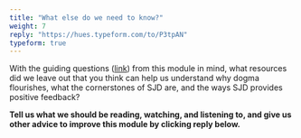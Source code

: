 ```yaml
---
title: "What else do we need to know?"
weight: 7
reply: "https://hues.typeform.com/to/P3tpAN"
typeform: true
---
```


With the guiding questions ([link](https://cornerstones.course.sjmd.space)) from this module in mind, what resources did we leave out that you think can help us understand why dogma flourishes, what the cornerstones of SJD are, and the ways SJD provides positive feedback?
	
**Tell us what we should be reading, watching, and listening to, and give us other advice to improve this module by clicking reply below.**

